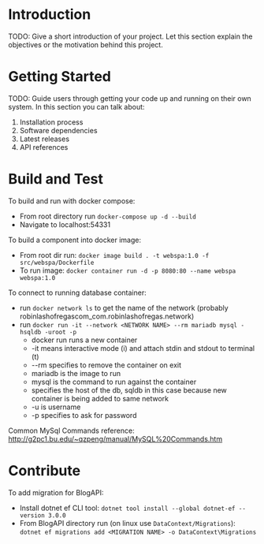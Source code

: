 # Introduction 
TODO: Give a short introduction of your project. Let this section explain the objectives or the motivation behind this project. 

# Getting Started
TODO: Guide users through getting your code up and running on their own system. In this section you can talk about:
1.	Installation process
2.	Software dependencies
3.	Latest releases
4.	API references

# Build and Test
To build and run with docker compose:
* From root directory run `docker-compose up -d --build`
* Navigate to localhost:54331

To build a component into docker image: 
* From root dir run: `docker image build . -t webspa:1.0 -f src/webspa/Dockerfile`
* To run image: `docker container run -d -p 8080:80 --name webspa webspa:1.0`

To connect to running database container:
* run `docker network ls` to get the name of the network (probably robinlashofregascom_com.robinlashofregas.network)
* run `docker run -it --network <NETWORK NAME> --rm mariadb mysql -hsqldb -uroot -p`
    - docker run runs a new container
    - -it means interactive mode (i) and attach stdin and stdout to terminal (t)
    - --rm specifies to remove the container on exit
    - mariadb is the image to run
    - mysql is the command to run against the container
    - specifies the host of the db, sqldb in this case because new container is being added to same network
    - -u is username
    - -p specifies to ask for password

Common MySql Commands reference: http://g2pc1.bu.edu/~qzpeng/manual/MySQL%20Commands.htm

# Contribute

To add migration for BlogAPI:
* Install dotnet ef CLI tool: `dotnet tool install --global dotnet-ef --version 3.0.0`
* From BlogAPI directory run (on linux use `DataContext/Migrations`): `dotnet ef migrations add <MIGRATION NAME> -o DataContext\Migrations`